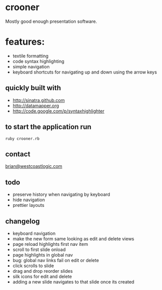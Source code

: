 crooner
===

Mostly good enough presentation software.

# features:

- textile formatting
- code syntax highlighting
- simple navigation
- keyboard shortcuts for navigating up and down using the arrow keys

## quickly built with 

- http://sinatra.github.com
- http://datamapper.org
- http://code.google.com/p/syntaxhighlighter


## to start the application run

	ruby crooner.rb
	
## contact

brian@westcoastlogic.com	

## todo

- preserve history when navigating by keyboard
- hide navigation
- prettier layouts

## changelog

- keyboard navigation
- make the new form same looking as edit and delete views
- page reload highlights first nav item
- scroll to first slide onload
- page highlights in global nav
- bug: global nav links fail on edit or delete 
- click scrolls to slide
- drag and drop reorder slides
- silk icons for edit and delete
- adding a new slide navigates to that slide once its created
